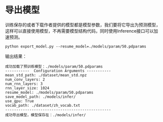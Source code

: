 # 导出模型

训练保存的或者下载作者提供的模型都是模型参数，我们要将它导出为预测模型，这样可以直接使用模型，不再需要模型结构代码，同时使用Inference接口可以加速预测。
```shell
python export_model.py --resume_model=./models/param/50.pdparams
```

输出结果：
```
成功加载了预训练模型：./models/param/50.pdparams
-----------  Configuration Arguments -----------
mean_std_path: ./dataset/mean_std.npz
num_conv_layers: 2
num_rnn_layers: 3
rnn_layer_size: 1024
resume_model: ./models/param/50.pdparams
save_model_path: ./models/infer/
use_gpu: True
vocab_path: ./dataset/zh_vocab.txt
------------------------------------------------
成功导出模型，模型保存在：./models/infer/
```